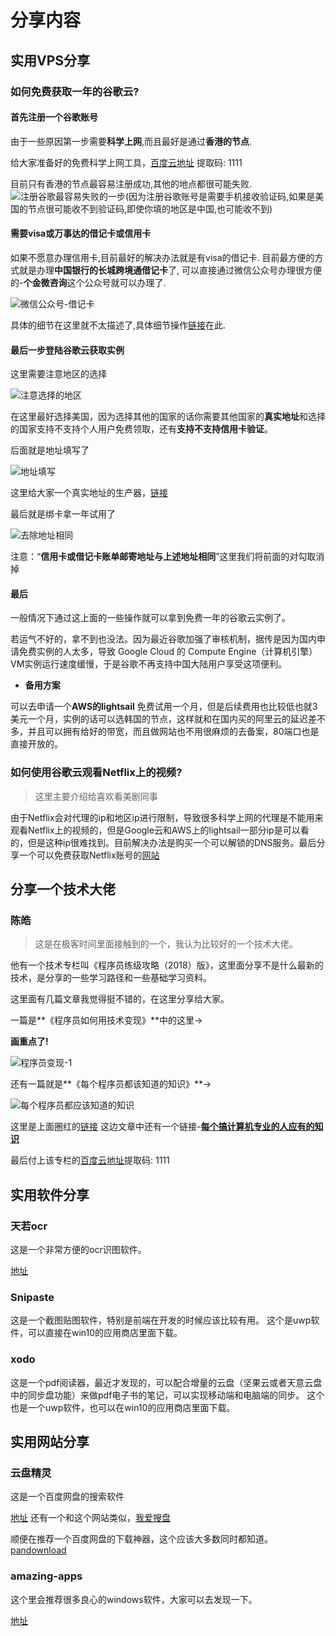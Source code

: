 # 分享内容



## 实用VPS分享
### 如何免费获取一年的谷歌云?

#### 首先注册一个谷歌账号
由于一些原因第一步需要**科学上网**,而且最好是通过**香港的节点**.

给大家准备好的免费科学上网工具，[百度云地址](https://pan.baidu.com/s/18xbii0zGiyG1S3ToZVwD2Q) 提取码: 1111

目前只有香港的节点最容易注册成功,其他的地点都很可能失败.![注册谷歌最容易失败的一步](share_images/注册谷歌最容易失败的一步.png)(因为注册谷歌账号是需要手机接收验证码,如果是美国的节点很可能收不到验证码,即使你填的地区是中国,也可能收不到)

#### 需要visa或万事达的借记卡或信用卡
如果不愿意办理信用卡,目前最好的解决办法就是有visa的借记卡.
目前最方便的方式就是办理**中国银行的长城跨境通借记卡**了,
可以直接通过微信公众号办理很方便的-**个金微咨询**这个公众号就可以办理了.

![微信公众号-借记卡](share_images/微信公众号-借记卡.png)

具体的细节在这里就不太描述了,具体细节操作[链接](https://poplite.xyz/post/2018/03/05/boc-debit-card-guide-for-online-payment.html)在此.

#### 最后一步登陆谷歌云获取实例

这里需要注意地区的选择

![注意选择的地区](share_images/注意选择的地区.jpg)

在这里最好选择美国，因为选择其他的国家的话你需要其他国家的**真实地址**和选择的国家支持不支持个人用户免费领取，还有**支持不支持信用卡验证**。

后面就是地址填写了

![地址填写](share_images/地址填写.jpg)

这里给大家一个真实地址的生产器，[链接](http://haoweichi.com/More/meiguo_zhenshi_dizhi)

最后就是绑卡拿一年试用了

![去除地址相同](share_images/去除地址相同.jpg)

注意：“**信用卡或借记卡账单邮寄地址与上述地址相同**”这里我们将前面的对勾取消掉

#### 最后

一般情况下通过这上面的一些操作就可以拿到免费一年的谷歌云实例了。

若运气不好的，拿不到也没法。因为最近谷歌加强了审核机制，据传是因为国内申请免费实例的人太多，导致 Google Cloud 的 Compute Engine（计算机引擎）VM实例运行速度缓慢，于是谷歌不再支持中国大陆用户享受这项便利。

- **备用方案**

可以去申请一个**AWS的lightsail** 免费试用一个月，但是后续费用也比较低也就3美元一个月，实例的话可以选韩国的节点，这样就和在国内买的阿里云的延迟差不多，并且可以拥有给好的带宽，而且做网站也不用很麻烦的去备案，80端口也是直接开放的。

### 如何使用谷歌云观看Netflix上的视频?

> 这里主要介绍给喜欢看美剧同事

由于Netflix会对代理的ip和地区ip进行限制，导致很多科学上网的代理是不能用来观看Netflix上的视频的，但是Google云和AWS上的lightsail一部分ip是可以看的，但是这种ip很难找到。目前解决办法是购买一个可以解锁的DNS服务。最后分享一个可以免费获取Netflix账号的[网站](https://www.uud.me/)

## 分享一个技术大佬

### 陈皓

> 这是在极客时间里面接触到的一个，我认为比较好的一个技术大佬。

他有一个技术专栏叫《程序员练级攻略（2018）版》，这里面分享不是什么最新的技术，是分享的一些学习路径和一些基础学习资料。

这里面有几篇文章我觉得挺不错的，在这里分享给大家。

一篇是**《程序员如何用技术变现》**中的这里->

**画重点了!**

![程序员变现-1](share_images/程序员变现-1.png)

还有一篇就是**《每个程序员都该知道的知识》**->

![每个程序员都应该知道的知识](share_images/每个程序员都应该知道的知识.png)

这里是上面圈红的[链接](https://stackoverflow.com/questions/1711/what-is-the-single-most-influential-book-every-programmer-should-read)
这边文章中还有一个链接-[**每个搞计算机专业的人应有的知识**](http://matt.might.net/articles/what-cs-majors-should-know/)

最后付上该专栏的[百度云地址](https://pan.baidu.com/s/1XTomq3s4WZpb8o1mN0lIpg)提取码: 1111

## 实用软件分享

### 天若ocr

这是一个非常方便的ocr识图软件。

[地址](https://tianruoocr.cn/)

### Snipaste

这是一个截图贴图软件，特别是前端在开发的时候应该比较有用。
这个是uwp软件，可以直接在win10的应用商店里面下载。

### xodo

这是一个pdf阅读器，最近才发现的，可以配合增量的云盘（坚果云或者天意云盘中的同步盘功能）来做pdf电子书的笔记，可以实现移动端和电脑端的同步。
这个也是一个uwp软件，也可以在win10的应用商店里面下载。

## 实用网站分享
### 云盘精灵

这是一个百度网盘的搜索软件

[地址](https://www.yunpanjingling.com/)
还有一个和这个网站类似，[我爱搜盘](https://www.52sopan.com/index.html)

顺便在推荐一个百度网盘的下载神器，这个应该大多数同时都知道。[pandownload](https://pandownload.com/)

### amazing-apps

这个里会推荐很多良心的windows软件，大家可以去发现一下。

[地址](https://amazing-apps.gitbook.io/windows-apps-that-amaze-us/zh-cn/summary)



